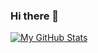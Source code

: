 ### Hi there 👋

[![My GitHub Stats](https://github-readme-stats.vercel.app/api?username=iTitus&show_icons=true&count_private=true&theme=dracula)](https://github.com/anuraghazra/github-readme-stats)

<!--[![Top Languages](https://github-readme-stats.vercel.app/api/top-langs/?username=iTitus&layout=compact)](https://github.com/anuraghazra/github-readme-stats)-->

<!--
**iTitus/iTitus** is a ✨ _special_ ✨ repository because its `README.md` (this file) appears on your GitHub profile.

Here are some ideas to get you started:

- 🔭 I’m currently working on ...
- 🌱 I’m currently learning ...
- 👯 I’m looking to collaborate on ...
- 🤔 I’m looking for help with ...
- 💬 Ask me about ...
- 📫 How to reach me: ...
- 😄 Pronouns: ...
- ⚡ Fun fact: ...
-->
